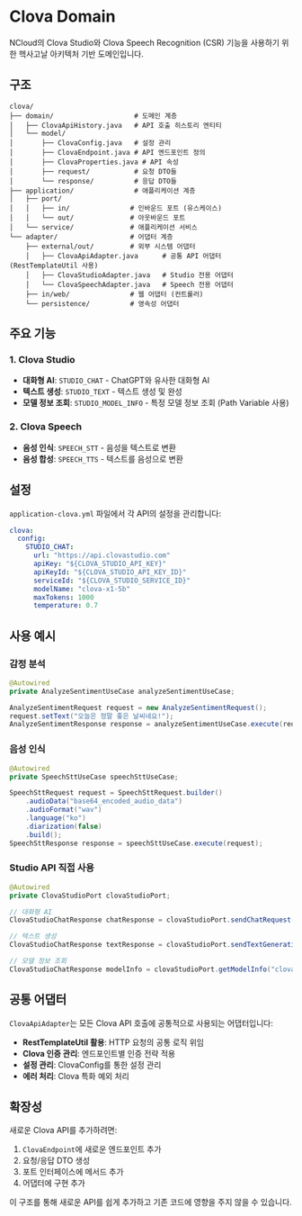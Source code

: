 # Clova Domain

NCloud의 Clova Studio와 Clova Speech Recognition (CSR) 기능을 사용하기 위한 헥사고날 아키텍처 기반 도메인입니다.

## 구조

```
clova/
├── domain/                    # 도메인 계층
│   ├── ClovaApiHistory.java   # API 호출 히스토리 엔티티
│   └── model/
│       ├── ClovaConfig.java   # 설정 관리
│       ├── ClovaEndpoint.java # API 엔드포인트 정의
│       ├── ClovaProperties.java # API 속성
│       ├── request/           # 요청 DTO들
│       └── response/          # 응답 DTO들
├── application/               # 애플리케이션 계층
│   ├── port/
│   │   ├── in/               # 인바운드 포트 (유스케이스)
│   │   └── out/              # 아웃바운드 포트
│   └── service/              # 애플리케이션 서비스
└── adapter/                  # 어댑터 계층
    ├── external/out/         # 외부 시스템 어댑터
    │   ├── ClovaApiAdapter.java      # 공통 API 어댑터 (RestTemplateUtil 사용)
    │   ├── ClovaStudioAdapter.java   # Studio 전용 어댑터
    │   └── ClovaSpeechAdapter.java   # Speech 전용 어댑터
    ├── in/web/               # 웹 어댑터 (컨트롤러)
    └── persistence/          # 영속성 어댑터
```

## 주요 기능

### 1. Clova Studio
- **대화형 AI**: `STUDIO_CHAT` - ChatGPT와 유사한 대화형 AI
- **텍스트 생성**: `STUDIO_TEXT` - 텍스트 생성 및 완성
- **모델 정보 조회**: `STUDIO_MODEL_INFO` - 특정 모델 정보 조회 (Path Variable 사용)

### 2. Clova Speech
- **음성 인식**: `SPEECH_STT` - 음성을 텍스트로 변환
- **음성 합성**: `SPEECH_TTS` - 텍스트를 음성으로 변환

## 설정

`application-clova.yml` 파일에서 각 API의 설정을 관리합니다:

```yaml
clova:
  config:
    STUDIO_CHAT:
      url: "https://api.clovastudio.com"
      apiKey: "${CLOVA_STUDIO_API_KEY}"
      apiKeyId: "${CLOVA_STUDIO_API_KEY_ID}"
      serviceId: "${CLOVA_STUDIO_SERVICE_ID}"
      modelName: "clova-x1-5b"
      maxTokens: 1000
      temperature: 0.7
```

## 사용 예시

### 감정 분석
```java
@Autowired
private AnalyzeSentimentUseCase analyzeSentimentUseCase;

AnalyzeSentimentRequest request = new AnalyzeSentimentRequest();
request.setText("오늘은 정말 좋은 날씨네요!");
AnalyzeSentimentResponse response = analyzeSentimentUseCase.execute(request);
```

### 음성 인식
```java
@Autowired
private SpeechSttUseCase speechSttUseCase;

SpeechSttRequest request = SpeechSttRequest.builder()
    .audioData("base64_encoded_audio_data")
    .audioFormat("wav")
    .language("ko")
    .diarization(false)
    .build();
SpeechSttResponse response = speechSttUseCase.execute(request);
```

### Studio API 직접 사용
```java
@Autowired
private ClovaStudioPort clovaStudioPort;

// 대화형 AI
ClovaStudioChatResponse chatResponse = clovaStudioPort.sendChatRequest(request);

// 텍스트 생성
ClovaStudioChatResponse textResponse = clovaStudioPort.sendTextGenerationRequest(request);

// 모델 정보 조회
ClovaStudioChatResponse modelInfo = clovaStudioPort.getModelInfo("clova-x1-5b");
```

## 공통 어댑터

`ClovaApiAdapter`는 모든 Clova API 호출에 공통적으로 사용되는 어댑터입니다:

- **RestTemplateUtil 활용**: HTTP 요청의 공통 로직 위임
- **Clova 인증 관리**: 엔드포인트별 인증 전략 적용
- **설정 관리**: ClovaConfig를 통한 설정 관리
- **에러 처리**: Clova 특화 예외 처리

## 확장성

새로운 Clova API를 추가하려면:

1. `ClovaEndpoint`에 새로운 엔드포인트 추가
2. 요청/응답 DTO 생성
3. 포트 인터페이스에 메서드 추가
4. 어댑터에 구현 추가

이 구조를 통해 새로운 API를 쉽게 추가하고 기존 코드에 영향을 주지 않을 수 있습니다.

